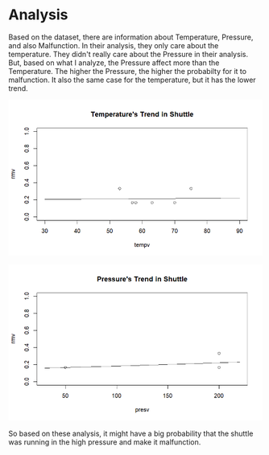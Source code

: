 # Analysis

Based on the dataset, there are information about Temperature, Pressure, and also Malfunction. In their analysis, they only care about the temperature. They didn't really care about the Pressure in their analysis. But, based on what I analyze, the Pressure affect more than the Temperature. The higher the Pressure, the higher the probabilty for it to malfunction. It also the same case for the temperature, but it has the lower trend.

![Temperature's Trend](../figures/2023-10-26_HW02_Trend-Temperature-Shuttle.png)

![Pressure's Trend](../figures/2023-10-26_HW02_Trend-Pressure-Shuttle.png)

So based on these analysis, it might have a big probability that the shuttle was running in the high pressure and make it malfunction.
